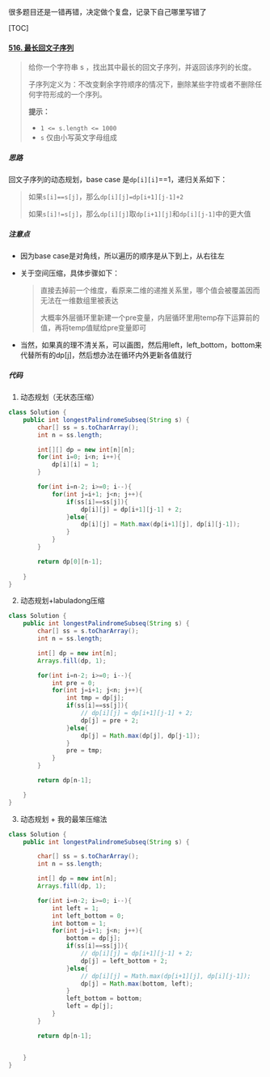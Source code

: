 很多题目还是一错再错，决定做个复盘，记录下自己哪里写错了



[TOC]

#### [516. 最长回文子序列](https://leetcode-cn.com/problems/longest-palindromic-subsequence/)

> 给你一个字符串 s ，找出其中最长的回文子序列，并返回该序列的长度。
>
> 子序列定义为：不改变剩余字符顺序的情况下，删除某些字符或者不删除任何字符形成的一个序列。
>
> 
>
> **提示：**
>
> - `1 <= s.length <= 1000`
> - `s` 仅由小写英文字母组成



##### 思路

回文子序列的动态规划，base case 是`dp[i][i]`==1，递归关系如下：

> 如果`s[i]==s[j]`，那么`dp[i][j]=dp[i+1][j-1]+2`
>
> 如果`s[i]!=s[j]`，那么`dp[i][j]`取`dp[i+1][j]`和`dp[i][j-1]`中的更大值



##### 注意点

- 因为base case是对角线，所以遍历的顺序是从下到上，从右往左

- 关于空间压缩，具体步骤如下：

  > 直接去掉前一个维度，看原来二维的递推关系里，哪个值会被覆盖因而无法在一维数组里被表达
  >
  > 大概率外层循环里新建一个pre变量，内层循环里用temp存下运算前的值，再将temp值赋给pre变量即可

- 当然，如果真的理不清关系，可以画图，然后用left，left_bottom，bottom来代替所有的dp[j]，然后想办法在循环内外更新各值就行



##### 代码

1. 动态规划（无状态压缩）

```java
class Solution {
    public int longestPalindromeSubseq(String s) {
        char[] ss = s.toCharArray();
        int n = ss.length;

        int[][] dp = new int[n][n];
        for(int i=0; i<n; i++){
            dp[i][i] = 1;
        }

        for(int i=n-2; i>=0; i--){
            for(int j=i+1; j<n; j++){
                if(ss[i]==ss[j]){
                    dp[i][j] = dp[i+1][j-1] + 2;
                }else{
                    dp[i][j] = Math.max(dp[i+1][j], dp[i][j-1]);
                }
            }
        }

        return dp[0][n-1];
        
    }
}
```

2. 动态规划+labuladong压缩

```java
class Solution {
    public int longestPalindromeSubseq(String s) {
        char[] ss = s.toCharArray();
        int n = ss.length;

        int[] dp = new int[n];
        Arrays.fill(dp, 1);

        for(int i=n-2; i>=0; i--){
            int pre = 0;
            for(int j=i+1; j<n; j++){
                int tmp = dp[j];
                if(ss[i]==ss[j]){
                    // dp[i][j] = dp[i+1][j-1] + 2;
                    dp[j] = pre + 2;
                }else{
                    dp[j] = Math.max(dp[j], dp[j-1]);
                }
                pre = tmp;
            }
        }

        return dp[n-1];

    }
}
```

3. 动态规划 + 我的最笨压缩法

```java
class Solution {
    public int longestPalindromeSubseq(String s) {

        char[] ss = s.toCharArray();
        int n = ss.length;

        int[] dp = new int[n];
        Arrays.fill(dp, 1);

        for(int i=n-2; i>=0; i--){
            int left = 1;
            int left_bottom = 0;
            int bottom = 1;
            for(int j=i+1; j<n; j++){
                bottom = dp[j];
                if(ss[i]==ss[j]){
                    // dp[i][j] = dp[i+1][j-1] + 2;
                    dp[j] = left_bottom + 2;
                }else{
                    // dp[i][j] = Math.max(dp[i+1][j], dp[i][j-1]);
                    dp[j] = Math.max(bottom, left);
                }
                left_bottom = bottom;
                left = dp[j];
            }
        }

        return dp[n-1];


    }
}
```

